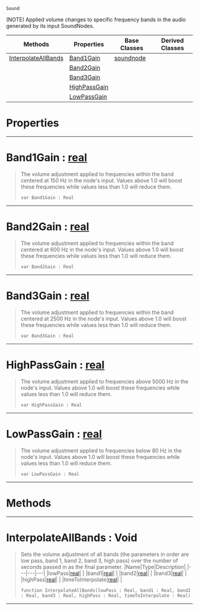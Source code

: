  `Sound`

(NOTE) Applied volume changes to specific frequency bands in the audio generated by its input SoundNodes.

|Methods|Properties|Base Classes|Derived Classes|
|---|---|---|---|
|[ InterpolateAllBands](https://plasmaengine.github.io/PlasmaDocs/Plasma1/C++/code_reference/class_reference/equalizernode.md#interpolateallbands-void)|[ Band1Gain](https://plasmaengine.github.io/PlasmaDocs/Plasma1/C++/code_reference/class_reference/equalizernode.md#band1gain-plasma-engine-do)|[soundnode](https://plasmaengine.github.io/PlasmaDocs/Plasma1/C++/code_reference/class_reference/soundnode.md)| |
| |[ Band2Gain](https://plasmaengine.github.io/PlasmaDocs/Plasma1/C++/code_reference/class_reference/equalizernode.md#band2gain-plasma-engine-do)| | |
| |[ Band3Gain](https://plasmaengine.github.io/PlasmaDocs/Plasma1/C++/code_reference/class_reference/equalizernode.md#band3gain-plasma-engine-do)| | |
| |[ HighPassGain](https://plasmaengine.github.io/PlasmaDocs/Plasma1/C++/code_reference/class_reference/equalizernode.md#highpassgain-plasma-engine)| | |
| |[ LowPassGain](https://plasmaengine.github.io/PlasmaDocs/Plasma1/C++/code_reference/class_reference/equalizernode.md#lowpassgain-plasma-engine)| | |


 #  Properties


---  
 #  Band1Gain : [real](https://plasmaengine.github.io/PlasmaDocs/Plasma1/C++/code_reference/lightning_base_types/real.md)

> The volume adjustment applied to frequencies within the band centered at 150 Hz in the node's input. Values above 1.0 will boost these frequencies while values less than 1.0 will reduce them.
> ``` lang=cpp, name=Lightning
> var Band1Gain : Real


---  
 #  Band2Gain : [real](https://plasmaengine.github.io/PlasmaDocs/Plasma1/C++/code_reference/lightning_base_types/real.md)

> The volume adjustment applied to frequencies within the band centered at 600 Hz in the node's input. Values above 1.0 will boost these frequencies while values less than 1.0 will reduce them.
> ``` lang=cpp, name=Lightning
> var Band2Gain : Real


---  
 #  Band3Gain : [real](https://plasmaengine.github.io/PlasmaDocs/Plasma1/C++/code_reference/lightning_base_types/real.md)

> The volume adjustment applied to frequencies within the band centered at 2500 Hz in the node's input. Values above 1.0 will boost these frequencies while values less than 1.0 will reduce them.
> ``` lang=cpp, name=Lightning
> var Band3Gain : Real


---  
 #  HighPassGain : [real](https://plasmaengine.github.io/PlasmaDocs/Plasma1/C++/code_reference/lightning_base_types/real.md)

> The volume adjustment applied to frequencies above 5000 Hz in the node's input. Values above 1.0 will boost these frequencies while values less than 1.0 will reduce them.
> ``` lang=cpp, name=Lightning
> var HighPassGain : Real


---  
 #  LowPassGain : [real](https://plasmaengine.github.io/PlasmaDocs/Plasma1/C++/code_reference/lightning_base_types/real.md)

> The volume adjustment applied to frequencies below 80 Hz in the node's input. Values above 1.0 will boost these frequencies while values less than 1.0 will reduce them.
> ``` lang=cpp, name=Lightning
> var LowPassGain : Real


---  
 #  Methods


---  
 #  InterpolateAllBands : Void

> Sets the volume adjustment of all bands (the parameters in order are low pass, band 1, band 2, band 3, high pass) over the number of seconds passed in as the final parameter.
> |Name|Type|Description|
> |---|---|---|
> |lowPass|[real](https://plasmaengine.github.io/PlasmaDocs/Plasma1/C++/code_reference/lightning_base_types/real.md)| |
> |band1|[real](https://plasmaengine.github.io/PlasmaDocs/Plasma1/C++/code_reference/lightning_base_types/real.md)| |
> |band2|[real](https://plasmaengine.github.io/PlasmaDocs/Plasma1/C++/code_reference/lightning_base_types/real.md)| |
> |band3|[real](https://plasmaengine.github.io/PlasmaDocs/Plasma1/C++/code_reference/lightning_base_types/real.md)| |
> |highPass|[real](https://plasmaengine.github.io/PlasmaDocs/Plasma1/C++/code_reference/lightning_base_types/real.md)| |
> |timeToInterpolate|[real](https://plasmaengine.github.io/PlasmaDocs/Plasma1/C++/code_reference/lightning_base_types/real.md)| |
> ``` lang=cpp, name=Lightning
> function InterpolateAllBands(lowPass : Real, band1 : Real, band2 : Real, band3 : Real, highPass : Real, timeToInterpolate : Real)
> ``` 


---  
 

 